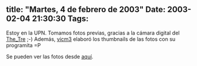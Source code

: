 title: "Martes, 4 de febrero de 2003"
Date: 2003-02-04 21:30:30
Tags: 
---
<p>Estoy en la UPN. Tomamos fotos previas, gracias a la cámara digital del <a href="http://web.archive.org/web/20030218225029/http://www.freebsd.org.mx/">The_Tre</a> ;-) Además, <a href="http://web.archive.org/web/20030218225029/http://linux.ajusco.upn.mx/%7Evicm3">vicm3</a>  elaboró los thumbnails de las fotos con su programita =P</p>

<p>Se pueden ver las fotos desde <a href="http://web.archive.org/web/20030218225029/http://www.linux.org.mx/consol/">aquí</a>.</p>
